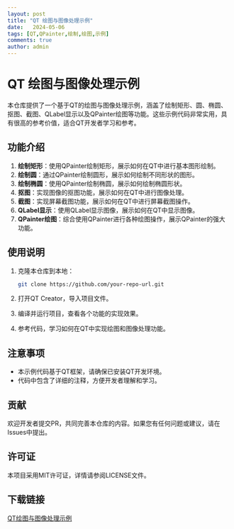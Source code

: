```yaml
---
layout: post
title: "QT 绘图与图像处理示例"
date:   2024-05-06
tags: [QT,QPainter,绘制,绘图,示例]
comments: true
author: admin
---
```

# QT 绘图与图像处理示例

本仓库提供了一个基于QT的绘图与图像处理示例，涵盖了绘制矩形、圆、椭圆、抠图、截图、QLabel显示以及QPainter绘图等功能。这些示例代码非常实用，具有很高的参考价值，适合QT开发者学习和参考。

## 功能介绍

1. **绘制矩形**：使用QPainter绘制矩形，展示如何在QT中进行基本图形绘制。
2. **绘制圆**：通过QPainter绘制圆形，展示如何绘制不同形状的图形。
3. **绘制椭圆**：使用QPainter绘制椭圆，展示如何绘制椭圆形状。
4. **抠图**：实现图像的抠图功能，展示如何在QT中进行图像处理。
5. **截图**：实现屏幕截图功能，展示如何在QT中进行屏幕截图操作。
6. **QLabel显示**：使用QLabel显示图像，展示如何在QT中显示图像。
7. **QPainter绘图**：综合使用QPainter进行各种绘图操作，展示QPainter的强大功能。

## 使用说明

1. 克隆本仓库到本地：
   ```bash
   git clone https://github.com/your-repo-url.git
   ```

2. 打开QT Creator，导入项目文件。

3. 编译并运行项目，查看各个功能的实现效果。

4. 参考代码，学习如何在QT中实现绘图和图像处理功能。

## 注意事项

- 本示例代码基于QT框架，请确保已安装QT开发环境。
- 代码中包含了详细的注释，方便开发者理解和学习。

## 贡献

欢迎开发者提交PR，共同完善本仓库的内容。如果您有任何问题或建议，请在Issues中提出。

## 许可证

本项目采用MIT许可证，详情请参阅LICENSE文件。

## 下载链接

[QT绘图与图像处理示例](https://pan.quark.cn/s/e89cf2d66ccc)